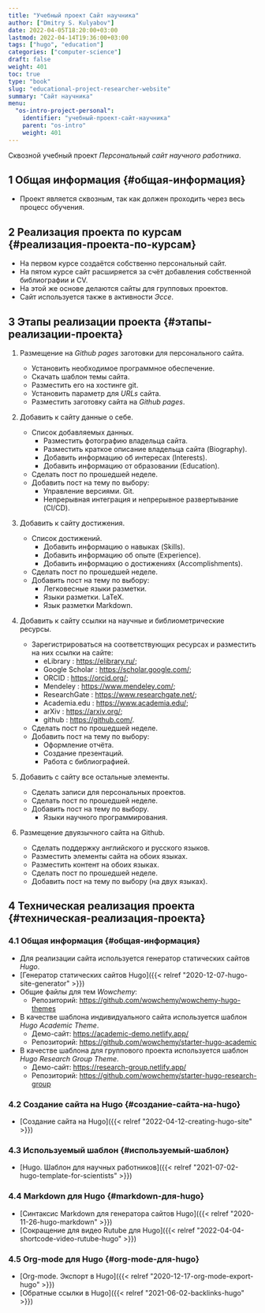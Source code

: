 ```yaml
---
title: "Учебный проект Сайт научника"
author: ["Dmitry S. Kulyabov"]
date: 2022-04-05T18:20:00+03:00
lastmod: 2022-04-14T19:36:00+03:00
tags: ["hugo", "education"]
categories: ["computer-science"]
draft: false
weight: 401
toc: true
type: "book"
slug: "educational-project-researcher-website"
summary: "Сайт научника"
menu:
  "os-intro-project-personal":
    identifier: "учебный-проект-сайт-научника"
    parent: "os-intro"
    weight: 401
---
```


Сквозной учебный проект _Персональный сайт научного работника_.

<!--more-->


## <span class="section-num">1</span> Общая информация {#общая-информация}

-   Проект является сквозным, так как должен проходить через весь процесс обучения.


## <span class="section-num">2</span> Реализация проекта по курсам {#реализация-проекта-по-курсам}

-   На первом курсе создаётся собственно персональный сайт.
-   На пятом курсе сайт расширяется за счёт добавления собственной библиографии и CV.
-   На этой же основе делаются сайты для групповых проектов.
-   Сайт используется также в активности _Эссе_.


## <span class="section-num">3</span> Этапы реализации проекта {#этапы-реализации-проекта}

1.  Размещение на _Github pages_ заготовки для персонального сайта.
    -   Установить необходимое программное обеспечение.
    -   Скачать шаблон темы сайта.
    -   Разместить его на хостинге git.
    -   Установить параметр для _URLs_ сайта.
    -   Разместить заготовку сайта на _Github pages_.

2.  Добавить к сайту данные о себе.
    -   Список добавляемых данных.
        -   Разместить фотографию владельца сайта.
        -   Разместить краткое описание владельца сайта (Biography).
        -   Добавить информацию об интересах (Interests).
        -   Добавить информацию от образовании (Education).
    -   Сделать пост по прошедшей неделе.
    -   Добавить пост на тему по выбору:
        -   Управление версиями. Git.
        -   Непрерывная интеграция и непрерывное развертывание (CI/CD).

3.  Добавить к сайту достижения.
    -   Список достижений.
        -   Добавить информацию о навыках (Skills).
        -   Добавить информацию об опыте (Experience).
        -   Добавить информацию о достижениях (Accomplishments).
    -   Сделать пост по прошедшей неделе.
    -   Добавить пост на тему по выбору:
        -   Легковесные языки разметки.
        -   Языки разметки. LaTeX.
        -   Язык разметки Markdown.

4.  Добавить к сайту ссылки на научные и библиометрические ресурсы.
    -   Зарегистрироваться на соответствующих ресурсах и разместить на них ссылки на сайте:
        -   eLibrary : <https://elibrary.ru/>;
        -   Google Scholar : <https://scholar.google.com/>;
        -   ORCID : <https://orcid.org/>;
        -   Mendeley : <https://www.mendeley.com/>;
        -   ResearchGate : <https://www.researchgate.net/>;
        -   Academia.edu : <https://www.academia.edu/>;
        -   arXiv : <https://arxiv.org/>;
        -   github : <https://github.com/>.
    -   Сделать пост по прошедшей неделе.
    -   Добавить пост на тему по выбору:
        -   Оформление отчёта.
        -   Создание презентаций.
        -   Работа с библиографией.

5.  Добавить с сайту все остальные элементы.
    -   Сделать записи для персональных проектов.
    -   Сделать пост по прошедшей неделе.
    -   Добавить пост на тему по выбору.
        -   Языки научного программирования.

6.  Размещение двуязычного сайта на Github.
    -   Сделать поддержку английского и русского языков.
    -   Разместить элементы сайта на обоих языках.
    -   Разместить контент на обоих языках.
    -   Сделать пост по прошедшей неделе.
    -   Добавить пост на тему по выбору (на двух языках).


## <span class="section-num">4</span> Техническая реализация проекта {#техническая-реализация-проекта}


### <span class="section-num">4.1</span> Общая информация {#общая-информация}

-   Для реализации сайта используется генератор статических сайтов _Hugo_.
-   [Генератор статических сайтов Hugo]({{< relref "2020-12-07-hugo-site-generator" >}})
-   Общие файлы для тем _Wowchemy_:
    -   Репозиторий: <https://github.com/wowchemy/wowchemy-hugo-themes>
-   В качестве шаблона индивидуального сайта используется шаблон _Hugo Academic Theme_.
    -   Демо-сайт: <https://academic-demo.netlify.app/>
    -   Репозиторий: <https://github.com/wowchemy/starter-hugo-academic>
-   В качестве шаблона для группового проекта используется шаблон _Hugo Research Group Theme_.
    -   Демо-сайт: <https://research-group.netlify.app/>
    -   Репозиторий: <https://github.com/wowchemy/starter-hugo-research-group>


### <span class="section-num">4.2</span> Создание сайта на Hugo {#создание-сайта-на-hugo}

-   [Создание сайта на Hugo]({{< relref "2022-04-12-creating-hugo-site" >}})


### <span class="section-num">4.3</span> Используемый шаблон {#используемый-шаблон}

-   [Hugo. Шаблон для научных работников]({{< relref "2021-07-02-hugo-template-for-scientists" >}})


### <span class="section-num">4.4</span> Markdown для Hugo {#markdown-для-hugo}

-   [Синтаксис Markdown для генератора сайтов Hugo]({{< relref "2020-11-26-hugo-markdown" >}})
-   [Сокращение для видео Rutube для Hugo]({{< relref "2022-04-04-shortcode-video-rutube-hugo" >}})


### <span class="section-num">4.5</span> Org-mode для Hugo {#org-mode-для-hugo}

-   [Org-mode. Экспорт в Hugo]({{< relref "2020-12-17-org-mode-export-hugo" >}})
-   [Обратные ссылки в Hugo]({{< relref "2021-06-02-backlinks-hugo" >}})
